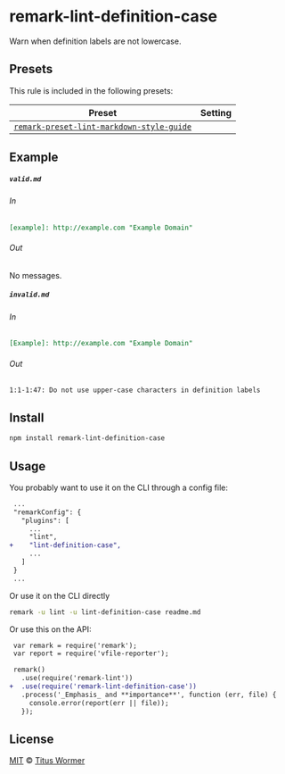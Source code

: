 <!--This file is generated-->

# remark-lint-definition-case

Warn when definition labels are not lowercase.

## Presets

This rule is included in the following presets:

| Preset | Setting |
| ------ | ------- |
| [`remark-preset-lint-markdown-style-guide`](https://github.com/remarkjs/remark-lint/tree/master/packages/remark-preset-lint-markdown-style-guide) |  |

## Example

##### `valid.md`

###### In

```markdown
[example]: http://example.com "Example Domain"
```

###### Out

No messages.

##### `invalid.md`

###### In

```markdown
[Example]: http://example.com "Example Domain"
```

###### Out

```text
1:1-1:47: Do not use upper-case characters in definition labels
```

## Install

```sh
npm install remark-lint-definition-case
```

## Usage

You probably want to use it on the CLI through a config file:

```diff
 ...
 "remarkConfig": {
   "plugins": [
     ...
     "lint",
+    "lint-definition-case",
     ...
   ]
 }
 ...
```

Or use it on the CLI directly

```sh
remark -u lint -u lint-definition-case readme.md
```

Or use this on the API:

```diff
 var remark = require('remark');
 var report = require('vfile-reporter');

 remark()
   .use(require('remark-lint'))
+  .use(require('remark-lint-definition-case'))
   .process('_Emphasis_ and **importance**', function (err, file) {
     console.error(report(err || file));
   });
```

## License

[MIT](https://github.com/remarkjs/remark-lint/blob/master/license) © [Titus Wormer](https://wooorm.com)
